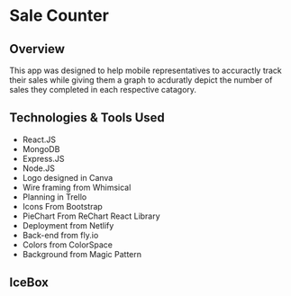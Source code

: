 # Sale Counter

## Overview

This app was designed to help mobile representatives to accuractly track their sales while giving them a graph to acduratly depict the number of sales they completed in each respective catagory.


## Technologies & Tools Used
 - React.JS
 - MongoDB
 - Express.JS
 - Node.JS
 - Logo designed in Canva
 - Wire framing from Whimsical
 - Planning in Trello 
 - Icons From Bootstrap
 - PieChart From ReChart React Library
 - Deployment from Netlify 
 - Back-end from fly.io
 - Colors from ColorSpace 
 - Background from Magic Pattern


## IceBox 